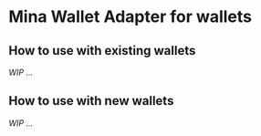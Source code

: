 # Mina Wallet Adapter for wallets

## How to use with existing wallets

_WIP ..._

## How to use with new wallets

_WIP ..._
